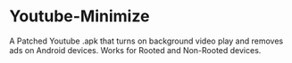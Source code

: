 # Youtube-Minimize
A Patched Youtube .apk that turns on background video play and removes ads on Android devices. Works for Rooted and Non-Rooted devices.
